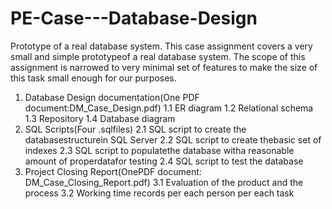 # PE-Case---Database-Design
Prototype of a real database system.
This case assignment covers a very small and simple prototypeof a real database system. The scope of this assignment is narrowed to very minimal set of features to make the size of this task small enough for our purposes.
1. Database Design documentation(One PDF document:DM_Case_Design.pdf)
  1.1 ER diagram
  1.2 Relational schema
  1.3 Repository
  1.4 Database diagram
 2. SQL Scripts(Four .sqlfiles)
  2.1 SQL script to create the databasestructurein SQL Server
  2.2 SQL script to create thebasic set of indexes
  2.3 SQL script to populatethe database witha reasonable amount of properdatafor testing
  2.4 SQL script to test the database
 3. Project Closing Report(OnePDF document: DM_Case_Closing_Report.pdf)
  3.1 Evaluation of the product and the process
  3.2 Working time records per each person per each task
